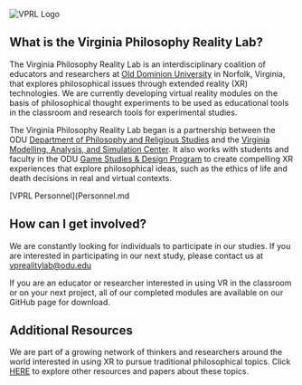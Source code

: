 ![VPRL Logo](https://github.com/vmasc-odu/Virginia-Philosophy-Reality-Lab/blob/main/Images/GitHubSocialMedia_1280_640-01.png?raw=true)

## What is the Virginia Philosophy Reality Lab?
The Virginia Philosophy Reality Lab is an interdisciplinary coalition of educators and researchers at [Old Dominion University](https://www.odu.edu/) in Norfolk, Virginia, that explores philosophical issues through extended reality (XR) technologies.  We are currently developing virtual reality modules on the basis of philosophical thought experiments to be used as educational tools in the classroom and research tools for experimental studies.   

The Virginia Philosophy Reality Lab began is a partnership between the ODU [Department of Philosophy and Religious Studies](https://www.odu.edu/philosophy) and the [Virginia Modelling, Analysis, and Simulation Center](https://www.odu.edu/vmasc).  It also works with students and faculty in the ODU [Game Studies & Design Program](https://www.odu.edu/academics/programs/undergraduate/game-studies-design) to create compelling XR experiences that explore philosophical ideas, such as the ethics of life and death decisions in real and virtual contexts.   

[VPRL Personnel](Personnel.md

## How can I get involved?
We are constantly looking for individuals to participate in our studies.  If you are interested in participating in our next study, please contact us at [vprealitylab@odu.edu](mailto:vprealitylab@odu.edu)

If you are an educator or researcher interested in using VR in the classroom or on your next project, all of our completed modules are available on our GitHub page for download.
 

## Additional Resources
We are part of a growing network of thinkers and researchers around the world interested in using XR to pursue traditional philosophical topics.  Click [HERE](AdditionalResources.md) to explore other resources and papers about these topics.
